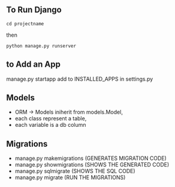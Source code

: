 ## To Run Django

`cd projectname`

then

`python manage.py runserver`

## to Add an App

manage.py startapp <appname>
add <appname> to INSTALLED_APPS in settings.py

## Models

- ORM -> Models iniherit from models.Model, 
- each class represent a table, 
- each variable is a db column

## Migrations

- manage.py makemigrations (GENERATES MIGRATION CODE)
- manage.py showmigrations (SHOWS THE GENERATED CODE)
- manage.py sqlmigrate <appname> <migrationname> (SHOWS THE SQL CODE)
- manage.py migrate (RUN THE MIGRATIONS)

